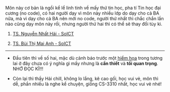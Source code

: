Môn này cơ bản là ngồi kể lể linh tinh về mấy thứ tin học, pha tí Tin học đại cương (no code), có hai người dạy vì môn này nhiều lớp do dạy cho cả BA nữa, mà vì dạy cho cả BA nên mới no code, người thứ nhất thì chắc chắn lần nào cũng dạy môn này rồi, nhưng người thứ hai thì có thể sẽ thay đổi tùy kì.

1. [TS. Nguyễn Nhất Hải - SoICT](https://soict.hust.edu.vn/ts-nguyen-nhat-hai.html)

2. [TS. Bùi Thị Mai Anh - SoICT](https://soict.hust.edu.vn/ts-bui-thi-mai-anh.html)

---

- Đầu tiên thì về số hai, mặc dù cảnh báo trước một [hiểm họa](../CS255/guide.md) trong tương lai ở đây chưa có ý nghĩa gì mấy nhưng là **cần thiết** và **tối quan trọng**. NHỚ ĐỌC KĨ!!!

- Còn lại thì thầy Hải chill, không lo lắng, kê cao gối, học vui vẻ, môn thì dễ, phần nhiều là nghe kể chuyện, giống CS-3310 nhất, học vui vẻ nhé!


